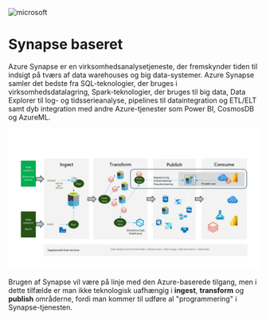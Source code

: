 ![microsoft](../images/microsoft.png)

# Synapse baseret

Azure Synapse er en virksomhedsanalysetjeneste, der fremskynder tiden til indsigt på tværs af data warehouses og big data-systemer. Azure Synapse samler det bedste fra SQL-teknologier, der bruges i virksomhedsdatalagring, Spark-teknologier, der bruges til big data, Data Explorer til log- og tidsserieanalyse, pipelines til dataintegration og ETL/ELT samt dyb integration med andre Azure-tjenester som Power BI, CosmosDB og AzureML.

![Figure 1](../../images/danish/Slide12.JPG)

Brugen af Synapse vil være på linje med den Azure-baserede tilgang, men i dette tilfælde er man ikke teknologisk uafhængig i **ingest**, **transform** og **publish** områderne, fordi man kommer til udføre al "programmering" i Synapse-tjenesten.
